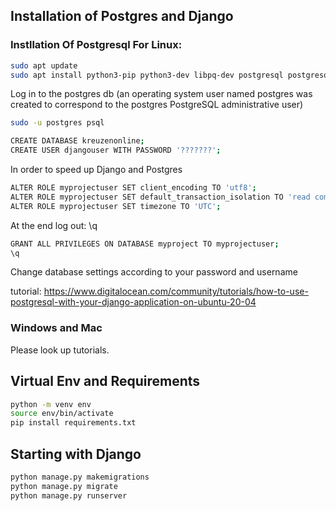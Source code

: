 ## Installation of Postgres and Django

### Instllation Of Postgresql For Linux: 

```sh
sudo apt update
sudo apt install python3-pip python3-dev libpq-dev postgresql postgresql-contrib
```

Log in to the postgres db (an operating system user named postgres was created to correspond to the postgres PostgreSQL administrative user)
```sh
sudo -u postgres psql
```

```sh
CREATE DATABASE kreuzenonline;
CREATE USER djangouser WITH PASSWORD '???????';
```

In order to speed up Django and Postgres
```sh
ALTER ROLE myprojectuser SET client_encoding TO 'utf8';
ALTER ROLE myprojectuser SET default_transaction_isolation TO 'read committed';
ALTER ROLE myprojectuser SET timezone TO 'UTC';
```

At the end log out: \q
```sh
GRANT ALL PRIVILEGES ON DATABASE myproject TO myprojectuser;
\q
```

Change database settings according to your password and username

tutorial: https://www.digitalocean.com/community/tutorials/how-to-use-postgresql-with-your-django-application-on-ubuntu-20-04

### Windows and Mac

Please look up tutorials.

## Virtual Env and Requirements

```sh
python -m venv env
source env/bin/activate
pip install requirements.txt
```

## Starting with Django

```sh
python manage.py makemigrations
python manage.py migrate
python manage.py runserver
```
